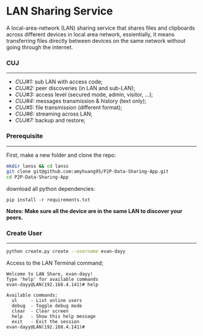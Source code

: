 # LAN Sharing Service
A local-area-network (LAN) sharing service that shares files and clipboards across different devices in local area network, essientially, it means transferring files directly between devices on the same network without going through the internet. 

### CUJ
---
- *CUJ#1:* sub LAN with access code;
- *CUJ#2:* peer discoveries (in LAN and sub-LAN);
- *CUJ#3:* access level (secured mode, admin, visitor, ...);
- *CUJ#4:* messages transmission & history (text only);
- *CUJ#5:* file transmission (different format);
- *CUJ#6:* streaming across LAN;
- *CUJ#7:* backup and restore;

### Prerequisite
---
First, make a new folder and clone the repo:
```sh
mkdir lanss && cd lanss
git clone git@github.com:amyhuang95/P2P-Data-Sharing-App.git
cd P2P-Data-Sharing-App
```

download all python dependencies:

```
pip install -r requirements.txt
```
**Notes: Make sure all the device are in the same LAN to discover your peers.**

### Create User
---
```sh
python create.py create --username evan-dayy
```

Access to the LAN Terminal command;
```
Welcome to LAN Share, evan-dayy!
Type 'help' for available commands
evan-dayy@LAN(192.168.4.141)# help

Available commands:
  ul     - List online users
  debug  - Toggle debug mode
  clear  - Clear screen
  help   - Show this help message
  exit   - Exit the session
evan-dayy@LAN(192.168.4.141)#
```